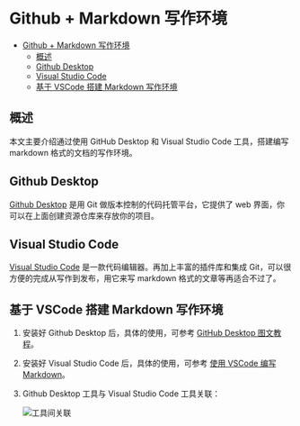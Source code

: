# Github + Markdown 写作环境

* [Github + Markdown 写作环境](githubdesktopandvscode.md#github--markdown-写作环境)
  * [概述](githubdesktopandvscode.md#概述)
  * [Github Desktop](githubdesktopandvscode.md#github-desktop)
  * [Visual Studio Code](githubdesktopandvscode.md#visual-studio-code)
  * [基于 VSCode 搭建 Markdown 写作环境](githubdesktopandvscode.md#基于-vscode-搭建-markdown-写作环境)

## 概述

本文主要介绍通过使用 GitHub Desktop 和 Visual Studio Code 工具，搭建编写 markdown 格式的文档的写作环境。

## Github Desktop

[Github Desktop](https://desktop.github.com) 是用 Git 做版本控制的代码托管平台，它提供了 web 界面，你可以在上面创建资源仓库来存放你的项目。

## Visual Studio Code

[Visual Studio Code](https://code.visualstudio.com/Download) 是一款代码编辑器。再加上丰富的插件库和集成 Git，可以很方便的完成从写作到发布，用它来写 markdown 格式的文章等再适合不过了。

## 基于 VSCode 搭建 Markdown 写作环境

1. 安装好 Github Desktop 后，具体的使用，可参考 [GitHub Desktop 图文教程](https://www.jianshu.com/p/a6fc842f501d)。
2. 安装好 Visual Studio Code 后，具体的使用，可参考 [使用 VSCode 编写 Markdown](https://zhuanlan.zhihu.com/p/56943330)。
3.  Github Desktop 工具与 Visual Studio Code 工具关联：

    ![工具间关联](../images/githubconnectvscode.png)
